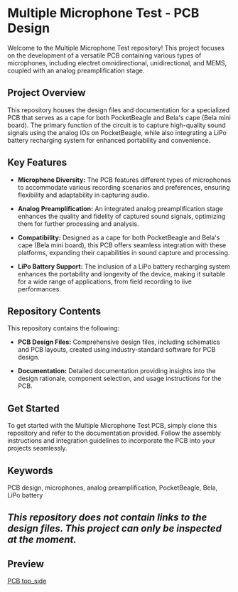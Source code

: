 # Multiple Microphone Test - PCB Design

Welcome to the Multiple Microphone Test repository! This project focuses on the development of a versatile PCB containing various types of microphones, including electret omnidirectional, unidirectional, and MEMS, coupled with an analog preamplification stage.

## Project Overview

This repository houses the design files and documentation for a specialized PCB that serves as a cape for both PocketBeagle and Bela's cape (Bela mini board). The primary function of the circuit is to capture high-quality sound signals using the analog IOs on PocketBeagle, while also integrating a LiPo battery recharging system for enhanced portability and convenience.

## Key Features

- **Microphone Diversity:** The PCB features different types of microphones to accommodate various recording scenarios and preferences, ensuring flexibility and adaptability in capturing audio.

- **Analog Preamplification:** An integrated analog preamplification stage enhances the quality and fidelity of captured sound signals, optimizing them for further processing and analysis.

- **Compatibility:** Designed as a cape for both PocketBeagle and Bela's cape (Bela mini board), this PCB offers seamless integration with these platforms, expanding their capabilities in sound capture and processing.

- **LiPo Battery Support:** The inclusion of a LiPo battery recharging system enhances the portability and longevity of the device, making it suitable for a wide range of applications, from field recording to live performances.

## Repository Contents

This repository contains the following:

- **PCB Design Files:** Comprehensive design files, including schematics and PCB layouts, created using industry-standard software for PCB design.

- **Documentation:** Detailed documentation providing insights into the design rationale, component selection, and usage instructions for the PCB.

## Get Started

To get started with the Multiple Microphone Test PCB, simply clone this repository and refer to the documentation provided. Follow the assembly instructions and integration guidelines to incorporate the PCB into your projects seamlessly.

## Keywords

PCB design, microphones, analog preamplification, PocketBeagle, Bela, LiPo battery

## *This repository does not contain links to the design files. This project can only be inspected at the moment.*

## Preview
[PCB top_side](top.jpg)
